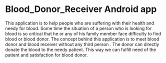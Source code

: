 # Blood_Donor_Receiver Android app
This application is to help people who are suffering with their health and needy for blood. Some time the situation of a person who is looking for blood is so critical that he or any of his family member face difficulty to find blood or blood donor. The concept behind this application is to meet blood donor and blood receiver without any third person . The donor can directly donate the blood to the needy patient. This way we can fulfill need of the patient and satisfaction for blood donor.
